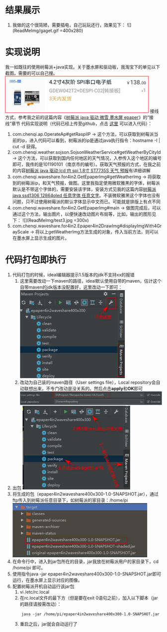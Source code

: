 # 结果展示
1. 我做的这个很简陋，需要插电，自己玩玩还行，效果见下：
![](ReadMeImg/gaget.gif =400x280)
# 实现说明
我一如既往的使用树莓派+java实现。关于墨水屏和驱动板，我淘宝下的单见以下截图，需要的可以自己搜。
![](ReadMeImg/saling%20info.jpg)
接线方式，参考我之前的这篇内容《[树莓派 java 驱动 微雪 墨水屏 epaper](https://blog.csdn.net/chenqide163/article/details/107010984)》的“接线”章节
代码实现说明（代码已经上传至github，点击 [这里]() 可以进入代码）：
1. com.chenqi.ap.OperateAp#getRaspiIP -> 这个方法，可以获取到树莓派当前的ip，进入代码可以看到，树莓派的ip是通过java执行指令：hostname -I | cut -d  获得。
2. com.chenqi.weather.sojson.SojsonWeatherService#getWeatherByCityId -> 这个方法，可以获取到国内任何地区的天气情况，入参传入这个地区的编号即可，我传的是101190101（南京市的编号）。获取天气预报的方式，在我之前的内容[树莓派 java 驱动 lcd tft spi 1.8寸 ST7735S 天气 预报](https://blog.csdn.net/chenqide163/article/details/107703648)有详细讲解
3. com.chenqi.waveshare.for4in2.GetEpaperImg#getWeatherImg -> 将获取到的树莓派ip，和天气预报，做图。这里我指定使用微软雅黑的字体，树莓派默认是不带这个字体的，需要安装该字体，安装方式见我的这篇内容[树莓派 java ssd1306 12864oled 任意字体 任意文字](https://blog.csdn.net/chenqide163/article/details/106933858)。不装微软雅黑这个字体也没有问题，只不过使用树莓派的默认字体显示中文而已。可能就是排版上有点不同
4. com.chenqi.waveshare.for4in2.GetEpaperImg#main -> 做图完成后，可以通过这个方法，输出图片，以便快速改动图片布局等，比如，输出的图形见下：
    ![](ReadMeImg/test3.jpg =300x)
5. com.chenqi.waveshare.for4in2.Epaper4in2DrawImg#displayImgWith4GrayScale -> 将以上getWeatherImg方法生成的对象，传入当前方法，则可以在墨水屏上显示生成的图片。
# 代码打包即执行
1. 代码打包的时候，ideal编辑器提示1.5版本的jdk不支持xx的报错
    1. 这里需要改动一下maven的路径，ideal默认使用自带的maven，估计这个自带maven的jdk版本没配置好，这里改动一下即可：
         ![](ReadMeImg/maven%20config.jpg)
    2. 改动为自己装的maven路径（User settings file），Local repository会自动联想出来，不专门改动是没关系的。然后点击**apply**和**OK**即可
        ![](ReadMeImg/mavenPathConfig.jpg)
2. 出包
    ![](ReadMeImg/generateJar.jpg)
3. 将生成的包（epaper4in2waveshare400x300-1.0-SNAPSHOT.jar），通过ftp传入到树莓派任意目录下，如树莓派的家目录：/home/pi
    ![](ReadMeImg/jarPath.jpg)
4. 在命令行中，进入到jar包所在的目录，jar我放在树莓派用户的家目录下，cd /home/pi 即可。
5. 使用指令java -jar epaper4in2waveshare400x300-1.0-SNAPSHOT.jar即可运行，在墨水屏上显示对应的图像。
6. 配置树莓派开机自动运行该jar包
    1. vi /etc/rc.local
    2. 在rc.local文件的最下方（但是要在exit 0语句之前），加入以下脚本（jar的路径请按需改动）：
    ``` shell
        java -jar /home/pi/epaper4in2waveshare400x300-1.0-SNAPSHOT.jar
    ```
    3. 重启之后，jar就会自动运行了